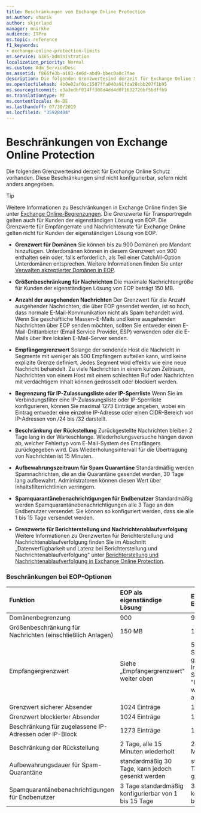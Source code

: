 ```yaml
---
title: Beschränkungen von Exchange Online Protection
ms.author: sharik
author: skjerland
manager: mnirkhe
audience: ITPro
ms.topic: reference
f1_keywords:
- exchange-online-protection-limits
ms.service: o365-administration
localization_priority: Normal
ms.custom: Adm_ServiceDesc
ms.assetid: f866fe3b-a183-4e6d-abd9-bbec0a0c7fae
description: Die folgenden Grenzwertesind derzeit für Exchange Online Schutz vorhanden. Diese Beschränkungen sind nicht konfigurierbar, sofern nicht anders angegeben.
ms.openlocfilehash: 4b0e02af0ac1587ffa040a91fda28cbb207f1b95
ms.sourcegitcommit: e3a3edbf014ff308d4dd4d0f1632726bf5bdffb9
ms.translationtype: MT
ms.contentlocale: de-DE
ms.lasthandoff: 07/30/2019
ms.locfileid: "35928404"
---
```

# <a name="exchange-online-protection-limits"></a>Beschränkungen von Exchange Online Protection

Die folgenden Grenzwertesind derzeit für Exchange Online Schutz vorhanden. Diese Beschränkungen sind nicht konfigurierbar, sofern nicht anders angegeben. 
  
> [!TIP]
> Weitere Informationen zu Beschränkungen in Exchange Online finden Sie unter [Exchange Online-Begrenzungen](../exchange-online-service-description/exchange-online-limits.md). Die Grenzwerte für Transportregeln gelten auch für Kunden der eigenständigen Lösung von EOP. Die Grenzwerte für Empfängerrate und Nachrichtenrate für Exchange Online gelten nicht für Kunden der eigenständigen Lösung von EOP. 
  
- **Grenzwert für Domänen** Sie können bis zu 900 Domänen pro Mandant hinzufügen. Unterdomänen können in diesem Grenzwert von 900 enthalten sein oder, falls erforderlich, als Teil einer CatchAll-Option Unterdomänen entsprechen. Weitere Informationen finden Sie unter [Verwalten akzeptierter Domänen in EOP](https://go.microsoft.com/fwlink/p/?LinkId=282239).
    
- **Größenbeschränkung für Nachrichten** Die maximale Nachrichtengröße für Kunden der eigenständigen Lösung von EOP beträgt 150 MB. 
    
- **Anzahl der ausgehenden Nachrichten** Der Grenzwert für die Anzahl ausgehender Nachrichten, die über EOP gesendet werden, ist so hoch, dass normale E-Mail-Kommunikation nicht als Spam behandelt wird. Wenn Sie geschäftliche Massen-E-Mails und keine ausgehenden Nachrichten über EOP senden möchten, sollten Sie entweder einen E-Mail-Drittanbieter (Email Service Provider, ESP) verwenden oder die E-Mails über Ihre lokalen E-Mail-Server senden. 
    
- **Empfängergrenzwert** Solange der sendende Host die Nachricht in Segmente mit weniger als 500 Empfängern aufteilen kann, wird keine explizite Grenze definiert. Jedes Segment wird effektiv wie eine neue Nachricht behandelt. Zu viele Nachrichten in einem kurzen Zeitraum, Nachrichten von einem Host mit einem schlechten Ruf oder Nachrichten mit verdächtigem Inhalt können gedrosselt oder blockiert werden. 
    
- **Begrenzung für IP-Zulassungsliste oder IP-Sperrliste** Wenn Sie im Verbindungsfilter eine IP-Zulassungsliste oder IP-Sperrliste konfigurieren, können Sie maximal 1273 Einträge angeben, wobei ein Eintrag entweder eine einzelne IP-Adresse oder einen CIDR-Bereich von IP-Adressen von /24 bis /32 darstellt. 
    
- **Beschränkung der Rückstellung** Zurückgestellte Nachrichten bleiben 2 Tage lang in der Warteschlange. Wiederholungsversuche hängen davon ab, welcher Fehlertyp vom E-Mail-System des Empfängers zurückgegeben wird. Das Wiederholungsintervall für die Übertragung von Nachrichten ist 15 Minuten. 
    
- **Aufbewahrungszeitraum für Spam Quarantäne** Standardmäßig werden Spamnachrichten, die an die Quarantäne gesendet werden, 30 Tage lang aufbewahrt. Administratoren können diesen Wert über Inhaltsfilterrichtlinien verringern. 
    
- **Spamquarantänebenachrichtigungen für Endbenutzer** Standardmäßig werden Spamquarantänebenachrichtigungen alle 3 Tage an den Endbenutzer versendet. Sie können so konfiguriert werden, dass sie alle 1 bis 15 Tage versendet werden. 
    
- **Grenzwerte für Berichterstellung und Nachrichtenablaufverfolgung** Weitere Informationen zu Grenzwerten für Berichterstellung und Nachrichtenablaufverfolgung finden Sie im Abschnitt „Datenverfügbarkeit und Latenz bei Berichterstellung und Nachrichtenablaufverfolgung" unter [Berichterstellung und Nachrichtenablaufverfolgung in Exchange Online Protection](https://go.microsoft.com/fwlink/?LinkId=394248).
    
### <a name="limits-across-eop-options"></a>Beschränkungen bei EOP-Optionen

|**Funktion**|****EOP als eigenständige Lösung****|****EOP-Funktionen in Exchange Online****|****Exchange Enterprise CAL mit Diensten****|
|:-----|:-----|:-----|:-----|
|Domänenbegrenzung  <br/> |900  <br/> |900  <br/> |900  <br/> |
|Größenbeschränkung für Nachrichten (einschließlich Anlagen)  <br/> |150 MB  <br/> |150 MB  <br/> |150 MB  <br/> |
|Empfängergrenzwert  <br/> |Siehe „Empfängergrenzwert" weiter oben  <br/> |500 Empfänger beim Senden von einem gehosteten Postfach; Informationen finden Sie unter "Empfängergrenzwert" weiter oben bei anderen Szenarien  <br/> |Siehe „Empfängergrenzwert" weiter oben  <br/> |
|Grenzwert sicherer Absender  <br/> |1024 Einträge  <br/> |1024 Einträge  <br/> ||
|Grenzwert blockierter Absender  <br/> |1024 Einträge  <br/> |1024 Einträge  <br/> ||
|Beschränkung für zugelassene IP-Adressen oder IP-Block  <br/> |1273 Einträge  <br/> |1273 Einträge  <br/> |1273 Einträge  <br/> |
|Beschränkung der Rückstellung  <br/> |2 Tage, alle 15 Minuten wiederholt  <br/> |2 Tage, alle 15 Minuten wiederholt  <br/> |2 Tage, alle 15 Minuten wiederholt  <br/> |
|Aufbewahrungsdauer für Spam-Quarantäne  <br/> |standardmäßig 30 Tage, kann jedoch gesenkt werden  <br/> |standardmäßig 30 Tage, kann jedoch gesenkt werden  <br/> |standardmäßig 30 Tage, kann jedoch gesenkt werden  <br/> |
|Spamquarantänebenachrichtigungen für Endbenutzer  <br/> |3 Tage standardmäßig konfigurierbar von 1 bis 15 Tage  <br/> |3 Tage standardmäßig konfigurierbar von 1 bis 15 Tage  <br/> |3 Tage standardmäßig konfigurierbar von 1 bis 15 Tage  <br/> |
   

